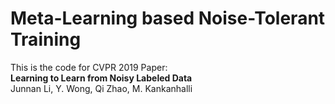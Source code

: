 # Meta-Learning based Noise-Tolerant Training

This is the code for CVPR 2019 Paper:  
    **Learning to Learn from Noisy Labeled Data**  
    Junnan Li, Y. Wong, Qi Zhao, M. Kankanhalli 
